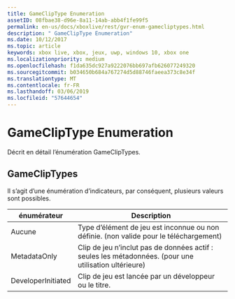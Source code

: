 ```yaml
---
title: GameClipType Enumeration
assetID: 08fbae38-d96e-8a11-14ab-abb4f1fe99f5
permalink: en-us/docs/xboxlive/rest/gvr-enum-gamecliptypes.html
description: " GameClipType Enumeration"
ms.date: 10/12/2017
ms.topic: article
keywords: xbox live, xbox, jeux, uwp, windows 10, xbox one
ms.localizationpriority: medium
ms.openlocfilehash: f1da635dc927a9222076bb697afb626077249320
ms.sourcegitcommit: b034650b684a767274d5d88746faeea373c8e34f
ms.translationtype: MT
ms.contentlocale: fr-FR
ms.lasthandoff: 03/06/2019
ms.locfileid: "57644654"
---
```

# <a name="gamecliptype-enumeration"></a>GameClipType Enumeration
Décrit en détail l’énumération GameClipTypes. 
<a id="ID4ET"></a>

 
## <a name="gamecliptypes"></a>GameClipTypes
 
Il s’agit d’une énumération d’indicateurs, par conséquent, plusieurs valeurs sont possibles.
 
| <b>énumérateur</b>| <b>Description</b>| 
| --- | --- | 
| Aucune| Type d’élément de jeu est inconnue ou non définie. (non valide pour le téléchargement)| 
| MetadataOnly| Clip de jeu n’inclut pas de données actif : seules les métadonnées. (pour une utilisation ultérieure)| 
| DeveloperInitiated| Clip de jeu est lancée par un développeur ou le titre.| 
  